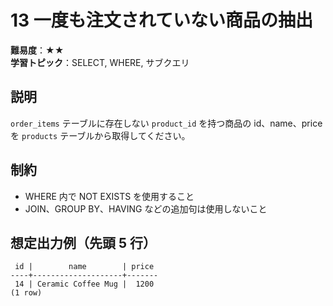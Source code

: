 # 13 一度も注文されていない商品の抽出

**難易度**：★★  
**学習トピック**：SELECT, WHERE, サブクエリ

## 説明
`order_items` テーブルに存在しない `product_id` を持つ商品の id、name、price を `products` テーブルから取得してください。

## 制約

* WHERE 内で NOT EXISTS を使用すること
* JOIN、GROUP BY、HAVING などの追加句は使用しないこと

## 想定出力例（先頭 5 行）
 
```
 id |        name        | price 
----+--------------------+-------
 14 | Ceramic Coffee Mug |  1200
(1 row)
```
